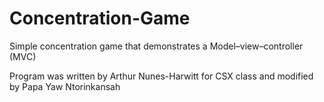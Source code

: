 # Concentration-Game

Simple concentration game that demonstrates a Model–view–controller (MVC)

Program was written by Arthur Nunes-Harwitt for CSX class and modified by Papa Yaw Ntorinkansah
